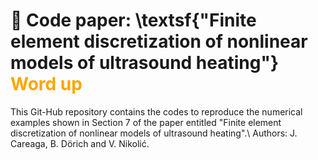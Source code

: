 # 📌 Code paper: \textsf{"Finite element discretization of nonlinear models of ultrasound heating"} <span style="color:orange;">Word up</span>

This Git-Hub repository contains the codes to reproduce the numerical examples shown in Section 7 of the paper entitled "Finite element discretization of nonlinear models of ultrasound heating".\\
Authors: J. Careaga, B. Dörich and V. Nikolić.

